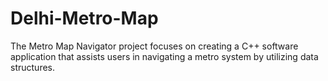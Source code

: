 # Delhi-Metro-Map
The Metro Map Navigator project focuses on creating a C++ software application that assists users in navigating a metro system by utilizing data structures.
